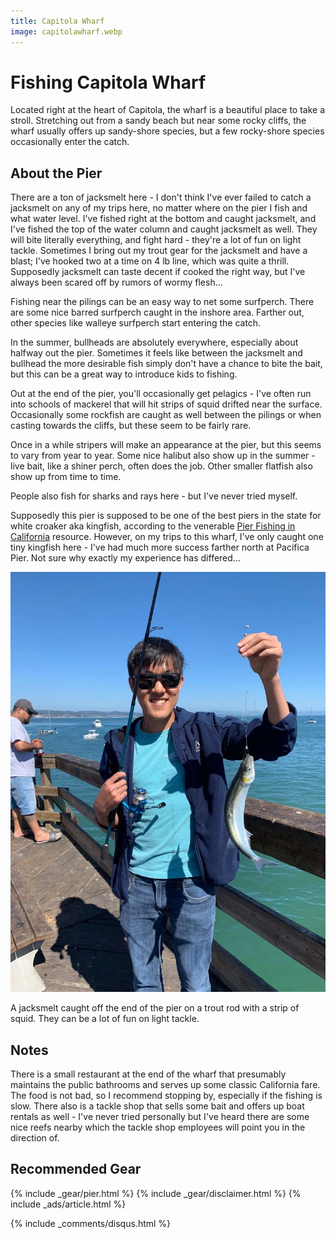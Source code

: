 ```yaml
---
title: Capitola Wharf
image: capitolawharf.webp
---
```


# Fishing Capitola Wharf

Located right at the heart of Capitola, the wharf is a beautiful place to take a stroll. Stretching out from a sandy beach but near some rocky cliffs, the wharf usually offers up sandy-shore species, but a few rocky-shore species occasionally enter the catch.

## About the Pier

There are a ton of jacksmelt here - I don't think I've ever failed to catch a jacksmelt on any of my trips here, no matter where on the pier I fish and what water level. I've fished right at the bottom and caught jacksmelt, and I've fished the top of the water column and caught jacksmelt as well. They will bite literally everything, and fight hard - they're a lot of fun on light tackle. Sometimes I bring out my trout gear for the jacksmelt and have a blast; I've hooked two at a time on 4 lb line, which was quite a thrill. Supposedly jacksmelt can taste decent if cooked the right way, but I've always been scared off by rumors of wormy flesh...

Fishing near the pilings can be an easy way to net some surfperch. There are some nice barred surfperch caught in the inshore area. Farther out, other species like walleye surfperch start entering the catch.

In the summer, bullheads are absolutely everywhere, especially about halfway out the pier. Sometimes it feels like between the jacksmelt and bullhead the more desirable fish simply don't have a chance to bite the bait, but this can be a great way to introduce kids to fishing.

Out at the end of the pier, you'll occasionally get pelagics - I've often run into schools of mackerel that will hit strips of squid drifted near the surface. Occasionally some rockfish are caught as well between the pilings or when casting towards the cliffs, but these seem to be fairly rare.

Once in a while stripers will make an appearance at the pier, but this seems to vary from year to year. Some nice halibut also show up in the summer - live bait, like a shiner perch, often does the job. Other smaller flatfish also show up from time to time.

People also fish for sharks and rays here - but I've never tried myself.

Supposedly this pier is supposed to be one of the best piers in the state for white croaker aka kingfish, according to the venerable [Pier Fishing in California](https://www.pierfishing.com/capitola-wharf/) resource. However, on my trips to this wharf, I've only caught one tiny kingfish here - I've had much more success farther north at Pacifica Pier. Not sure why exactly my experience has differed...




![A jacksmelt](/assets/images/capitolasmelt.webp)
<div class="caption">A jacksmelt caught off the end of the pier on a trout rod with a strip of squid. They can be a lot of fun on light tackle.</div>

## Notes

There is a small restaurant at the end of the wharf that presumably maintains the public bathrooms and serves up some classic California fare. The food is not bad, so I recommend stopping by, especially if the fishing is slow. There also is a tackle shop that sells some bait and offers up boat rentals as well - I've never tried personally but I've heard there are some nice reefs nearby which the tackle shop employees will point you in the direction of.


## Recommended Gear

{% include _gear/pier.html %}
{% include _gear/disclaimer.html %}
{% include _ads/article.html %}

{% include _comments/disqus.html %}